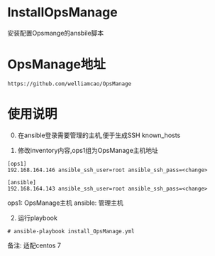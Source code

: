 # InstallOpsManage

安装配置Opsmange的ansbile脚本


# OpsManage地址
```https://github.com/welliamcao/OpsManage```

# 使用说明

0. 在ansible登录需要管理的主机,便于生成SSH known_hosts

1. 修改inventory内容,ops1组为OpsManage主机地址

```
[ops1]
192.168.164.146 ansible_ssh_user=root ansible_ssh_pass=<change>

[ansible]
192.168.164.143 ansible_ssh_user=root ansible_ssh_pass=<change>
```
ops1: OpsManage主机
ansible: 管理主机

2. 运行playbook
```
# ansible-playbook install_OpsManage.yml
```

备注: 适配centos 7

